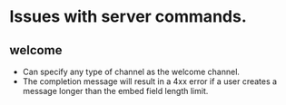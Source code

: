 # Issues with server commands.

## welcome

- Can specify any type of channel as the welcome channel.
- The completion message will result in a 4xx error if a user creates a message longer than the embed field length limit.


